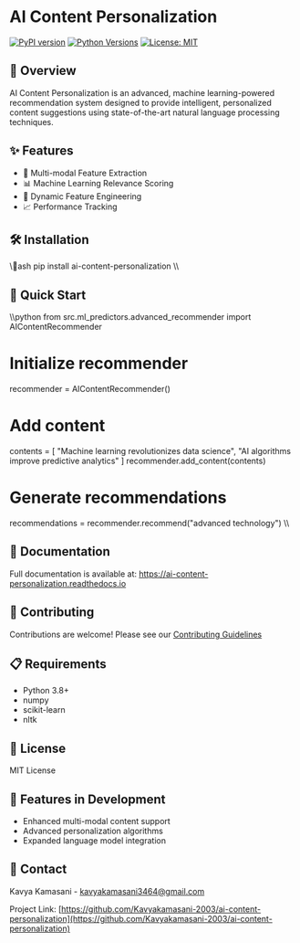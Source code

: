 ﻿# AI Content Personalization

[![PyPI version](https://badge.fury.io/py/ai-content-personalization.svg)](https://badge.fury.io/py/ai-content-personalization)
[![Python Versions](https://img.shields.io/pypi/pyversions/ai-content-personalization.svg)](https://pypi.org/project/ai-content-personalization/)
[![License: MIT](https://img.shields.io/badge/License-MIT-yellow.svg)](https://opensource.org/licenses/MIT)

## 🚀 Overview

AI Content Personalization is an advanced, machine learning-powered recommendation system designed to provide intelligent, personalized content suggestions using state-of-the-art natural language processing techniques.

## ✨ Features

- 🧠 Multi-modal Feature Extraction
- 📊 Machine Learning Relevance Scoring
- 🔄 Dynamic Feature Engineering
- 📈 Performance Tracking

## 🛠 Installation

\\\ash
pip install ai-content-personalization
\\\

## 🚀 Quick Start

\\\python
from src.ml_predictors.advanced_recommender import AIContentRecommender

# Initialize recommender
recommender = AIContentRecommender()

# Add content
contents = [
    "Machine learning revolutionizes data science",
    "AI algorithms improve predictive analytics"
]
recommender.add_content(contents)

# Generate recommendations
recommendations = recommender.recommend("advanced technology")
\\\

## 📘 Documentation

Full documentation is available at: https://ai-content-personalization.readthedocs.io

## 🤝 Contributing

Contributions are welcome! Please see our [Contributing Guidelines](https://github.com/Kavyakamasani-2003/ai-content-personalization/blob/main/CONTRIBUTING.md)

## 📋 Requirements

- Python 3.8+
- numpy
- scikit-learn
- nltk

## 📄 License

MIT License

## 🌟 Features in Development

- Enhanced multi-modal content support
- Advanced personalization algorithms
- Expanded language model integration

## 📧 Contact

Kavya Kamasani - kavyakamasani3464@gmail.com

Project Link: [https://github.com/Kavyakamasani-2003/ai-content-personalization](https://github.com/Kavyakamasani-2003/ai-content-personalization)
